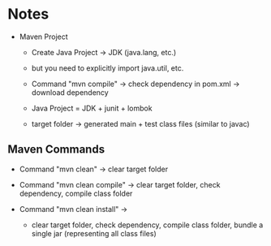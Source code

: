 # Notes
- Maven Project
  - Create Java Project -> JDK (java.lang, etc.)
  - but you need to explicitly import java.util, etc.

  - Command "mvn compile" -> check dependency in pom.xml -> download dependency
  - Java Project = JDK + junit + lombok
  - target folder -> generated main + test class files (similar to javac)

## Maven Commands
  - Command "mvn clean" -> clear target folder

  - Command "mvn clean compile" -> clear target folder, check dependency, compile class folder

  - Command "mvn clean install" -> 
    - clear target folder, check dependency, compile class folder, bundle a single jar (representing all class files)